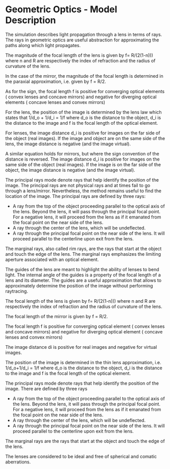 # Geometric Optics - Model Description

The simulation describes light propagation through a lens in terms of rays. The
rays in geometric optics are useful abstraction for approximating the
paths along which light propagates.

The magnitude of the focal length of the lens is given by f= R/(2(1-n)))
where n and R are respectively the index of refraction and the radius of
curvature of the lens.

In the case of the mirror, the magnitude of the focal length is determined in
the paraxial approximation, i.e. given by f = R/2.

As for the sign, the focal length f is positive for converging optical
elements ( convex lenses and concave mirrors) and negative for diverging optical
elements ( concave lenses and convex mirrors)

For the lens, the position of the image is determined by the lens law which
states that 1/d_o + 1/d_i = 1/f where d_o is the distance to the object, d_i is
the distance to the image and f is the focal length of the optical element.

For lenses, the image distance d_i is positive for images on the far side of the
object (real images). If the image and object are on the same side of the lens,
the image distance is negative (and the image virtual).

A similar equation holds for mirrors, but where the sign convention of the
distance is reversed. The image distance d_i is positive for images on the same
side of the object (real images). If the image is on the far side of the object,
the image distance is negative (and the image virtual).

The principal rays mode denote rays that help identify the position of the
image. The principal rays are not physical rays and at times fail to go through
a lens/mirror. Nevertheless, the method remains useful to find the location of
the image. The principal rays are defined by three rays:

- A ray from the top of the object proceeding parallel to the optical axis of
  the lens. Beyond the lens, it will pass through the principal focal point. For
  a negative lens, it will proceed from the lens as if it emanated from the
  focal point on the near side of the lens.
- A ray through the center of the lens, which will be undeflected.
- A ray through the principal focal point on the near side of the lens. It will
  proceed parallel to the centerline upon exit from the lens.

The marginal rays, also called rim rays, are the rays that start at the object
and touch the edge of the lens. The marginal rays emphasizes the limiting
aperture associated with an optical element.

The guides of the lens are meant to highlight the ability of lenses to bend
light. The internal angle of the guides is a property of the focal length of a
lens and its diameter. The guides are a useful approximation that allows to
approximately determine the position of the image without performing raytracing. 






The focal length of the lens is given by
f= R/(2(1-n))) where n and R are respectively the index of refraction and the radius of curvature of the lens. 

The focal length of the mirror is given by f = R/2. 

The focal length f is positive for converging optical element ( convex lenses 
and concave mirrors) and negative for diverging optical element ( concave lenses
and convex mirrors)

The image distance di is positive for real images and negative for virtual images.


The position of the image is determined in the thin lens approximation, i.e.
1/d_o+1/d_i = 1/f 
where d_o is the distance to the object, d_i is the distance to the image 
and f is the focal length of the optical element. 

The principal rays mode denote rays that help identify the position of the image. There are defined by three rays 

- A ray from the top of the object proceeding parallel to the optical axis of the lens. Beyond the lens, it will pass through the principal focal point. For a negative lens, it will proceed from the lens as if it emanated from the focal point on the near side of the lens.
- A ray through the center of the lens, which will be undeflected. 
- A ray through the principal focal point on the near side of the lens. It will proceed parallel to the centerline upon exit from the lens.

The marginal rays are the rays that start at the object and touch the edge of the lens.

The lenses are considered to be ideal and free of spherical and comatic aberrations.

